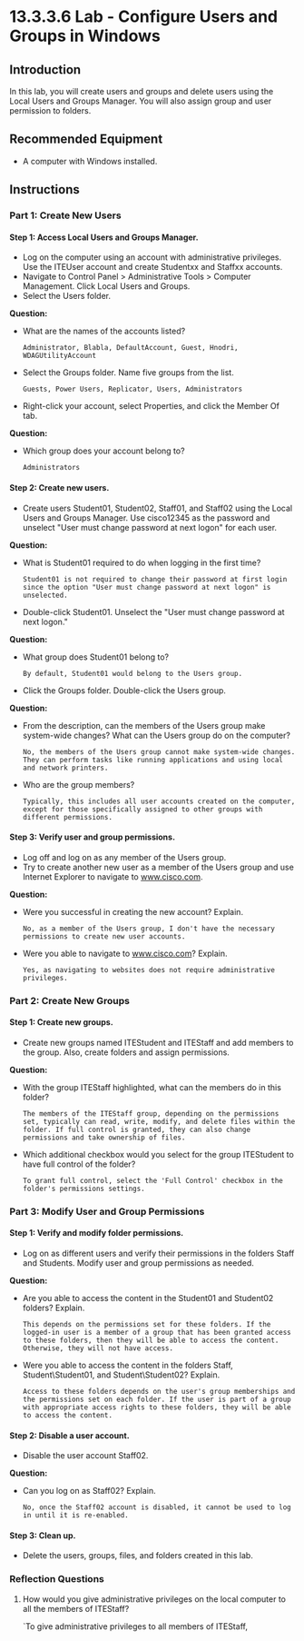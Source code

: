 # 13.3.3.6 Lab - Configure Users and Groups in Windows

## Introduction
In this lab, you will create users and groups and delete users using the Local Users and Groups Manager. You will also assign group and user permission to folders.

## Recommended Equipment
- A computer with Windows installed.

## Instructions

### Part 1: Create New Users

#### Step 1: Access Local Users and Groups Manager.
- Log on the computer using an account with administrative privileges. Use the ITEUser account and create Studentxx and Staffxx accounts.
- Navigate to Control Panel > Administrative Tools > Computer Management. Click Local Users and Groups.
- Select the Users folder.

**Question:**
- What are the names of the accounts listed?
  
  `Administrator, Blabla, DefaultAccount, Guest, Hnodri, WDAGUtilityAccount`

- Select the Groups folder. Name five groups from the list.
  
  `Guests, Power Users, Replicator, Users, Administrators`

- Right-click your account, select Properties, and click the Member Of tab.

**Question:**
- Which group does your account belong to?
  
  `Administrators`

#### Step 2: Create new users.
- Create users Student01, Student02, Staff01, and Staff02 using the Local Users and Groups Manager. Use cisco12345 as the password and unselect "User must change password at next logon" for each user.

**Question:**
- What is Student01 required to do when logging in the first time?
  
  `Student01 is not required to change their password at first login since the option "User must change password at next logon" is unselected.`

- Double-click Student01. Unselect the "User must change password at next logon."

**Question:**
- What group does Student01 belong to?
  
  `By default, Student01 would belong to the Users group.`

- Click the Groups folder. Double-click the Users group.

**Question:**
- From the description, can the members of the Users group make system-wide changes? What can the Users group do on the computer?
  
  `No, the members of the Users group cannot make system-wide changes. They can perform tasks like running applications and using local and network printers.`

- Who are the group members?
  
  `Typically, this includes all user accounts created on the computer, except for those specifically assigned to other groups with different permissions.`

#### Step 3: Verify user and group permissions.
- Log off and log on as any member of the Users group.
- Try to create another new user as a member of the Users group and use Internet Explorer to navigate to www.cisco.com.

**Question:**
- Were you successful in creating the new account? Explain.
  
  `No, as a member of the Users group, I don't have the necessary permissions to create new user accounts.`

- Were you able to navigate to www.cisco.com? Explain.
  
  `Yes, as navigating to websites does not require administrative privileges.`

### Part 2: Create New Groups

#### Step 1: Create new groups.
- Create new groups named ITEStudent and ITEStaff and add members to the group. Also, create folders and assign permissions.

**Question:**
- With the group ITEStaff highlighted, what can the members do in this folder?
  
  `The members of the ITEStaff group, depending on the permissions set, typically can read, write, modify, and delete files within the folder. If full control is granted, they can also change permissions and take ownership of files.`

- Which additional checkbox would you select for the group ITEStudent to have full control of the folder?
  
  `To grant full control, select the 'Full Control' checkbox in the folder's permissions settings.`

### Part 3: Modify User and Group Permissions

#### Step 1: Verify and modify folder permissions.
- Log on as different users and verify their permissions in the folders Staff and Students. Modify user and group permissions as needed.

**Question:**
- Are you able to access the content in the Student01 and Student02 folders? Explain.
  
  `This depends on the permissions set for these folders. If the logged-in user is a member of a group that has been granted access to these folders, then they will be able to access the content. Otherwise, they will not have access.`

- Were you able to access the content in the folders Staff, Student\Student01, and Student\Student02? Explain.
  
  `Access to these folders depends on the user's group memberships and the permissions set on each folder. If the user is part of a group with appropriate access rights to these folders, they will be able to access the content.`

#### Step 2: Disable a user account.
- Disable the user account Staff02.

**Question:**
- Can you log on as Staff02? Explain.
  
  `No, once the Staff02 account is disabled, it cannot be used to log in until it is re-enabled.`

#### Step 3: Clean up.
- Delete the users, groups, files, and folders created in this lab.

### Reflection Questions
1. How would you give administrative privileges on the local computer to all the members of ITEStaff?
   
   `To give administrative privileges to all members of ITEStaff,
